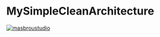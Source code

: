 # MySimpleCleanArchitecture
[![masbroustudio](https://circleci.com/gh/masbroustudio/MySimpleCleanArchitecture.svg?style=svg)](https://circleci.com/gh/masbroustudio/MySimpleCleanArchitecture)
